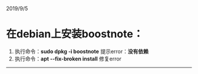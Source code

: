 2019/9/5
# 在debian上安装boostnote：
1. 执行命令：**sudo dpkg -i boostnote**
提示error：**没有依赖**
2. 执行命令：**apt --fix-broken install**
修复error
---
